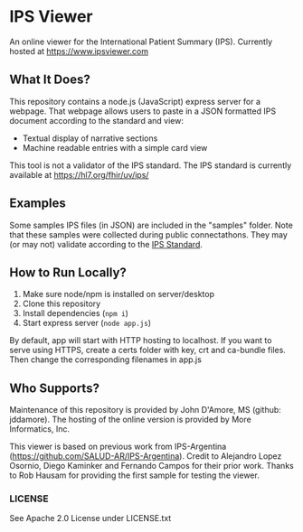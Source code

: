 # IPS Viewer

An online viewer for the International Patient Summary (IPS). Currently hosted at https://www.ipsviewer.com

## What It Does?

This repository contains a node.js (JavaScript) express server for a webpage. That webpage allows users to paste in a JSON formatted IPS document according to the standard and view: 

- Textual display of narrative sections
- Machine readable entries with a simple card view

This tool is not a validator of the IPS standard. The IPS standard is currently available at https://hl7.org/fhir/uv/ips/

## Examples

Some samples IPS files (in JSON) are included in the "samples" folder. Note that these samples were collected during public connectathons. They may (or may not) validate according to the [IPS Standard](https://hl7.org/fhir/uv/ips/).

## How to Run Locally?

1. Make sure node/npm is installed on server/desktop 
2. Clone this repository
3. Install dependencies (```npm i```)
4. Start express server (```node app.js```)

By default, app will start with HTTP hosting to localhost. If you want to serve using HTTPS, create a certs folder with key, crt and ca-bundle files. Then change the corresponding filenames in app.js

## Who Supports?

Maintenance of this repository is provided by John D'Amore, MS (github: jddamore). The hosting of the online version is provided by More Informatics, Inc.

This viewer is based on previous work from IPS-Argentina (https://github.com/SALUD-AR/IPS-Argentina). Credit to Alejandro Lopez Osornio, Diego Kaminker and Fernando Campos for their prior work. Thanks to Rob Hausam for providing the first sample for testing the viewer. 

### LICENSE

See Apache 2.0 License under LICENSE.txt